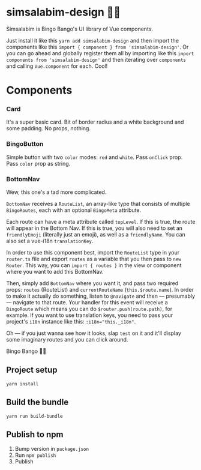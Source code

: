 # simsalabim-design 🧙‍♂️

Simsalabim is Bingo Bango's UI library of Vue components.

Just install it like this `yarn add simsalabim-design` and then import the components like this `import { component } from 'simsalabim-design'`. Or you can go ahead and globally register them all by importing like this `import components from 'simsalabim-design'` and then iterating over `components` and calling `Vue.component` for each. Cool!

# Components

### Card
It's a super basic card. Bit of border radius and a white background and some padding. No props, nothing.

### BingoButton
Simple button with two `color` modes: `red` and `white`. Pass `onClick` prop. Pass `color` prop as string.

### BottomNav
Wew, this one's a tad more complicated.

`BottomNav` receives a `RouteList`, an array-like type that consists of multiple `BingoRoutes`, each with an optional `BingoMeta` attribute.

Each route can have a meta attribute called `topLevel`. If this is true, the route will appear in the Bottom Nav. If this is true, you will also need to set an `friendlyEmoji` (literally just an emoji), as well as a `friendlyName`. You can also set a vue-i18n `translationKey`.

In order to use this component best, import the `RouteList` type in your `router.ts` file and export `routes` as a variable that you then pass to `new Router`. This way, you can `import { routes }` in the view or component where you want to add this BottomNav.

Then, simply add `BottomNav` where you want it, and pass two required props: `routes` (RouteList) and `currentRouteName` (`this.$route.name`). In order to make it actually do something, listen to `@navigate` and then — presumably — navigate to that route. Your handler for this event will receive a `BingoRoute` which means you can do `$router.push(route.path)`, for example. If you want to use translation keys, you need to pass your project's `i18n` instance like this: `:i18n="this._i18n"`.

Oh — if you just wanna see how it looks, slap `test` on it and it'll display some imaginary routes and you can click around.

Bingo Bango 🧙‍♂️

## Project setup
```
yarn install
```

## Build the bundle
```
yarn run build-bundle
```

## Publish to npm
1. Bump version in `package.json`
2. Run `npm publish`
3. Publish
